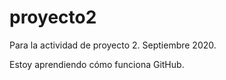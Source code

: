 # proyecto2
Para la actividad de proyecto 2. Septiembre 2020.

Estoy aprendiendo cómo funciona GitHub.
